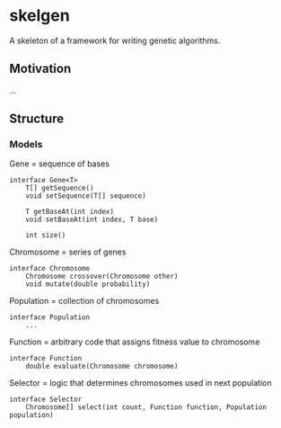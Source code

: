 skelgen
=======

A skeleton of a framework for writing genetic algorithms.

Motivation
----------
...

Structure
---------

### Models

Gene = sequence of bases

    interface Gene<T>
        T[] getSequence()
        void setSequence(T[] sequence)

        T getBaseAt(int index)
        void setBaseAt(int index, T base)

        int size()

Chromosome = series of genes

    interface Chromosome
        Chromosome crossover(Chromosome other)
        void mutate(double probability)

Population = collection of chromosomes

    interface Population
        ...

Function = arbitrary code that assigns fitness value to chromosome

    interface Function
        double evaluate(Chromosome chromosome)

Selector = logic that determines chromosomes used in next population

    interface Selector
        Chromosome[] select(int count, Function function, Population population)
